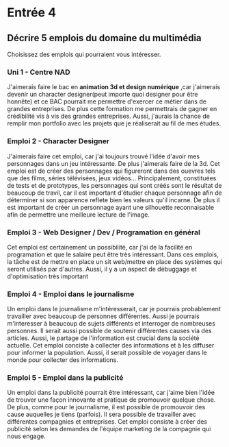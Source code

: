 # Entrée 4
## Décrire 5 emplois du domaine du multimédia
Choisissez des emplois qui pourraient vous intéresser. 

### Uni 1 - Centre NAD

J'aimerais faire le bac en **animation 3d et design numérique** ,car j'aimerais devenir un character designer(peut importe quoi designer pour être honnête) et ce BAC pourrait me permettre d'exercer ce métier dans de grandes entreprises. De plus cette formation me permettrais de gagner en crédibilité vis à vis des grandes entreprises. Aussi, j'aurais la chance de remplir mon portfolio avec les projets que je réaliserait au fil de mes études.

### Emploi 2 - Character Designer

J'aimerais faire cet emploi, car j'ai toujours trouvé l'idée d'avoir mes personnages dans un jeu intéressante. De plus j'aimerais faire de la 3d.
Cet emploi est de créer des personnages qui figureront dans des ouevres tels que des films, séries télévisées, jeux vidéos... Principalement, constituées de tests et de prototypes, les personnages qui sont créés sont le résultat de beaucoup de travil, car il est important d'étudier chaque personnage afin de déterminer si son apparence reflete bien les valeurs qu'il incarne. De plus il est important de créer un personnage ayant une silhouette reconnaisable afin de permettre une meilleure lecture de l'image.


### Emploi 3 - Web Designer / Dev / Programation en général

Cet emploi est certainement un possibilité, car j'ai de la facilité en programation et que le salaire peut être très intéressant. Dans ces emplois, la tâche est de mettre en place un sit web/mettre en place des systèmes qui seront utilisés par d'autres. Aussi, il y a un aspect de débuggage et d'optimisation très important


### Emploi 4 - Emploi dans le journalisme

Un emploi dans le journalisme m'intéresserait, car je pourrais probablement travailler avec beaucoup de personnes différentes. Aussi je pourrais m'interesser à beaucoup de sujets différents et interroger de nombreuses personnes. Il serait aussi possible de soutenir différentes causes via des articles. Aussi, le partage de l'information est crucial  dans la société actuelle. Cet emploi conciste à collecter des informations et à les diffuser pour informer la population. Aussi, il serait possible de voyager dans le monde pour collecter des informations.

### Emploi 5 - Emploi dans la publicité

Un emploi dans la publicité pourrait être intéressant, car j'aime bien l'idée de trouver une façon innovante et pratique de promouvoir quelque chose. De plus, comme pour le journalisme, il est possible de promouvoir des cause auquelles je tiens (parfois). Il sera possible de travailler avec différentes compagnies et entreprises. Cet emploi consiste à créer des publicité selon les demandes de l'équipe marketing de la compagnie qui nous engage.


